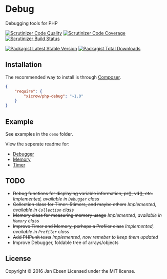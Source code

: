 # Debug
Debugging tools for PHP

[![Scrutinizer Code Quality](https://scrutinizer-ci.com/g/xicrow/php-debug/badges/quality-score.png?b=master)](https://scrutinizer-ci.com/g/xicrow/php-debug/?branch=master)
[![Scrutinizer Code Coverage](https://scrutinizer-ci.com/g/xicrow/php-debug/badges/coverage.png?b=master)](https://scrutinizer-ci.com/g/xicrow/php-debug/?branch=master)
[![Scrutinizer Build Status](https://scrutinizer-ci.com/g/xicrow/php-debug/badges/build.png?b=master)](https://scrutinizer-ci.com/g/xicrow/php-debug/build-status/master)

[![Packagist Latest Stable Version](https://poser.pugx.org/xicrow/php-debug/v/stable)](https://packagist.org/packages/xicrow/php-debug)
[![Packagist Total Downloads](https://poser.pugx.org/xicrow/php-debug/downloads)](https://packagist.org/packages/xicrow/php-debug)

## Installation
The recommended way to install is through [Composer](https://getcomposer.org/).
```JSON
{
    "require": {
        "xicrow/php-debug": "~1.0"
    }
}
```

## Example
See examples in the `demo` folder.

View the seperate readme for:
- [Debugger](Debugger.md)
- [Memory](Memory.md)
- [Timer](Timer.md)

## TODO
- ~~Debug functions for displaying variable information, pr(), vd(), etc.~~
	*Implemented, available in `Debugger` class*
- ~~Collection class for Timer::$timers, and maybe others~~
	*Implemented, available in `Collection` class*
- ~~Memory class for measuring memory usage~~
	*Implemented, available in `Memory` class*
- ~~Improve Timer and Memory, perhaps a Profiler class~~
	*Implemented, available in `Profiler` class*
- ~~Add PHPunit tests~~
	*Implemented, now remeber to keep them updated*
- Improve Debugger, foldable tree of arrays/objects

## License
Copyright &copy; 2016 Jan Ebsen
Licensed under the MIT license.
